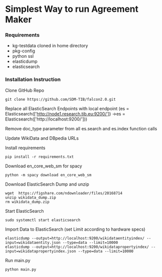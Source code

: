# Simplest Way to run Agreement Maker
### Requirements
- kg-testdata cloned in home directory
- pkg-config
- python ssl
- elasticdump
- elasticsearch

### Installation Instruction

Clone GitHub Repo
```
git clone https://github.com/SDM-TIB/falcon2.0.git
```

Replace all ElasticSearch Endpoints with local endpoint (es = Elasticsearch(['http://node1.research.tib.eu:9200/']) ->es = Elasticsearch(['http://localhost:9200/']))

Remove doc_type parameter from all es.search and es.index function calls

Update WikiData and DBpedia URLs

Install requirements
```
pip install -r requirements.txt
```

Download en_core_web_sm for spacy

```
python -m spacy download en_core_web_sm
```
Download ElasticSearch Dump and unzip

```
wget  https://figshare.com/ndownloader/files/20168714
unzip wikidata_dump.zip
rm wikidata_dump.zip
```

Start ElasticSearch
```
sudo systemctl start elasticsearch
```

Import Data to ElasticSearch (set Limit according to hardware specs)
```
elasticdump --output=http://localhost:9200/wikidataentityindex/ --input=wikidataentity.json --type=data --limit=10000
elasticdump --output=http://localhost:9200/wikidatapropertyindex/ --input=wikidatapropertyindex.json --type=data --limit=10000
```

Run main.py
```
python main.py
```
